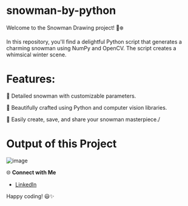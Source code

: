 # snowman-by-python
Welcome to the Snowman Drawing project! 🎨❄️

In this repository, you'll find a delightful Python script that generates a charming snowman using NumPy and OpenCV. The script creates a whimsical winter scene.

# Features:
🔵 Detailed snowman with customizable parameters.

🌟 Beautifully crafted using Python and computer vision libraries.

📸 Easily create, save, and share your snowman masterpiece./

# Output of this Project

![image](https://github.com/mdazfar2/snowman-by-python/assets/100375390/012637bd-1874-448f-946f-38c3cfd8ed0c)

🌐 **Connect with Me**
- [LinkedIn](www.linkedin.com/in/md-azfar-alam)

Happy coding! 😃✨
